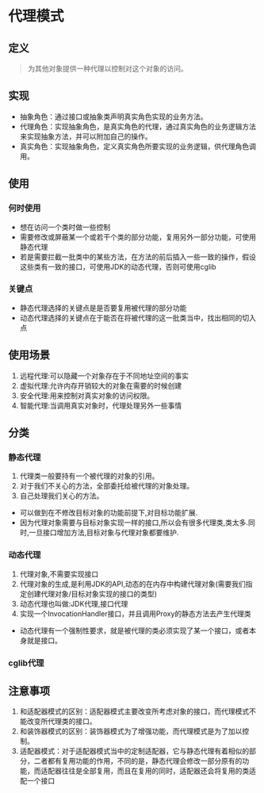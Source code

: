# 代理模式

## 定义
> 为其他对象提供一种代理以控制对这个对象的访问。

## 实现
* 抽象角色：通过接口或抽象类声明真实角色实现的业务方法。
* 代理角色：实现抽象角色，是真实角色的代理，通过真实角色的业务逻辑方法来实现抽象方法，并可以附加自己的操作。
* 真实角色：实现抽象角色，定义真实角色所要实现的业务逻辑，供代理角色调用。

## 使用
### 何时使用 
* 想在访问一个类时做一些控制
* 需要修改或屏蔽某一个或若干个类的部分功能，复用另外一部分功能，可使用静态代理
* 若是需要拦截一批类中的某些方法，在方法的前后插入一些一致的操作，假设这些类有一致的接口，可使用JDK的动态代理，否则可使用cglib

### 关键点
* 静态代理选择的关键点是是否要复用被代理的部分功能
* 动态代理选择的关键点在于能否在将被代理的这一批类当中，找出相同的切入点

## 使用场景
1. 远程代理:可以隐藏一个对象存在于不同地址空间的事实
2. 虚拟代理:允许内存开销较大的对象在需要的时候创建
3. 安全代理:用来控制对真实对象的访问权限。
4. 智能代理:当调用真实对象时，代理处理另外一些事情

## 分类
### 静态代理
1. 代理类一般要持有一个被代理的对象的引用。
2. 对于我们不关心的方法，全部委托给被代理的对象处理。
3. 自己处理我们关心的方法。

* 可以做到在不修改目标对象的功能前提下,对目标功能扩展.
* 因为代理对象需要与目标对象实现一样的接口,所以会有很多代理类,类太多.同时,一旦接口增加方法,目标对象与代理对象都要维护.

### 动态代理
1. 代理对象,不需要实现接口
2. 代理对象的生成,是利用JDK的API,动态的在内存中构建代理对象(需要我们指定创建代理对象/目标对象实现的接口的类型)
3. 动态代理也叫做:JDK代理,接口代理
4. 实现一个InvocationHandler接口，并且调用Proxy的静态方法去产生代理类

* 动态代理有一个强制性要求，就是被代理的类必须实现了某一个接口，或者本身就是接口。

### cglib代理

## 注意事项
1. 和适配器模式的区别：适配器模式主要改变所考虑对象的接口，而代理模式不能改变所代理类的接口。 
2. 和装饰器模式的区别：装饰器模式为了增强功能，而代理模式是为了加以控制。
3. 适配器模式：对于适配器模式当中的定制适配器，它与静态代理有着相似的部分，二者都有复用功能的作用，不同的是，静态代理会修改一部分原有的功能，而适配器往往是全部复用，而且在复用的同时，适配器还会将复用的类适配一个接口
